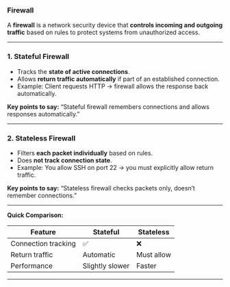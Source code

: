 ### Firewall

A **firewall** is a network security device that **controls incoming and outgoing traffic** based on rules to protect systems from unauthorized access.

---

### 1. Stateful Firewall

* Tracks the **state of active connections**.
* Allows **return traffic automatically** if part of an established connection.
* Example: Client requests HTTP → firewall allows the response back automatically.

**Key points to say:** “Stateful firewall remembers connections and allows responses automatically.”

---

### 2. Stateless Firewall

* Filters **each packet individually** based on rules.
* Does **not track connection state**.
* Example: You allow SSH on port 22 → you must explicitly allow return traffic.

**Key points to say:** “Stateless firewall checks packets only, doesn’t remember connections.”

---

**Quick Comparison:**

| Feature             | Stateful        | Stateless  |
| ------------------- | --------------- | ---------- |
| Connection tracking | ✅               | ❌          |
| Return traffic      | Automatic       | Must allow |
| Performance         | Slightly slower | Faster     |

---